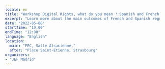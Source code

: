 ```yaml
---
locale: en
title: "Workshop Digital Rights, what do you mean ? Spanish and French experience and how we can involve"
excerpt: "Learn more about the main outcomes of French and Spanish regulations on digital rights, how it is linked with CoFoE proposals and what the civil society can do to go further."
date: "2022-05-08"
startTime: "10:00"
endTime: "12:00"
language: "English"
location:
  main: "FEC, Salle Alsacienne,"
  after: "Place Saint-Etienne, Strasbourg"
organisers:
- "JEF Madrid"
---
```

